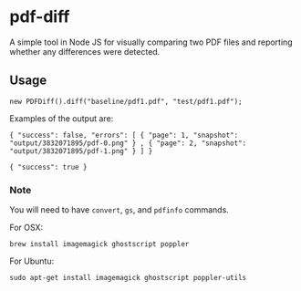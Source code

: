 # pdf-diff

A simple tool in Node JS for visually comparing two PDF files and reporting whether any differences were detected.


## Usage

```
new PDFDiff().diff("baseline/pdf1.pdf", "test/pdf1.pdf");
```

Examples of the output are:

```
{ "success": false, "errors": [ { "page": 1, "snapshot": "output/3832071895/pdf-0.png" } , { "page": 2, "snapshot": "output/3832071895/pdf-1.png" } ] }
```
```
{ "success": true }
```


### Note

You will need to have `convert`, `gs`, and `pdfinfo` commands.

For OSX:

    brew install imagemagick ghostscript poppler
    
For Ubuntu:
    
    sudo apt-get install imagemagick ghostscript poppler-utils
    
